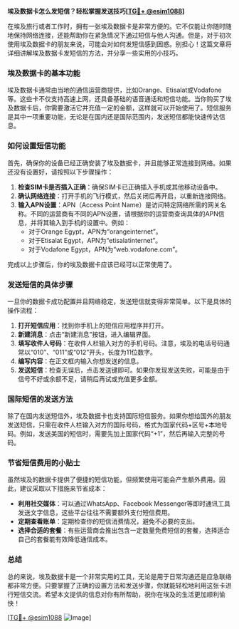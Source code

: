 **埃及数据卡怎么发短信？轻松掌握发送技巧[[TG💪+ @esim1088](https://t.me/s/esim1088)]**

在埃及旅行或者工作时，拥有一张埃及数据卡是非常方便的。它不仅能让你随时随地保持网络连接，还能帮助你在紧急情况下通过短信与他人沟通。但是，对于初次使用埃及数据卡的朋友来说，可能会对如何发短信感到困惑。别担心！这篇文章将详细讲解埃及数据卡发短信的方法，并分享一些实用的小技巧。

### 埃及数据卡的基本功能

埃及数据卡通常由当地的通信运营商提供，比如Orange、Etisalat或Vodafone等。这些卡不仅支持高速上网，还具备基础的语音通话和短信功能。当你购买了埃及数据卡后，你需要激活它并充值一定的金额，这样就可以开始使用了。短信服务是其中一项重要功能，无论是在国内还是国际范围内，发送短信都能快速传达信息。

### 如何设置短信功能

首先，确保你的设备已经正确安装了埃及数据卡，并且能够正常连接到网络。如果还没有设置好，请按照以下步骤操作：

1. **检查SIM卡是否插入正确**：确保SIM卡已正确插入手机或其他移动设备中。
2. **确认网络连接**：打开手机的飞行模式，然后关闭后再开启，以重新连接网络。
3. **输入APN设置**：APN（Access Point Name）是访问特定网络所需的网关名称。不同的运营商有不同的APN设置，请根据你的运营商查询具体的APN信息，并将其输入到手机的设置中。例如：
   - 对于Orange Egypt，APN为“orangeinternet”。
   - 对于Etisalat Egypt，APN为“etisalatinternet”。
   - 对于Vodafone Egypt，APN为“web.vodafone.com”。

完成以上步骤后，你的埃及数据卡应该已经可以正常使用了。

### 发送短信的具体步骤

一旦你的数据卡成功配置并且网络稳定，发送短信就变得非常简单。以下是具体的操作流程：

1. **打开短信应用**：找到你手机上的短信应用程序并打开。
2. **新建消息**：点击“新建消息”按钮，进入编辑界面。
3. **填写收件人号码**：在收件人栏输入对方的手机号码。注意，埃及的电话号码通常以“010”、“011”或“012”开头，长度为11位数字。
4. **编写内容**：在正文框内输入你想发送的信息。
5. **发送短信**：检查无误后，点击发送键即可。如果你发现发送失败，可能是由于信号不好或余额不足，请稍后再试或充值更多金额。

### 国际短信的发送方法

除了在国内发送短信外，埃及数据卡也支持国际短信服务。如果你想给国外的朋友发送短信，只需在收件人栏输入对方的国际号码，格式为国家代码+区号+本地号码。例如，发送美国的短信时，需要先加上国家代码“+1”，然后再输入完整的号码。

### 节省短信费用的小贴士

虽然埃及的数据卡提供了便捷的短信功能，但频繁使用可能会产生额外费用。因此，建议采取以下措施来节省成本：

- **利用社交媒体**：可以通过WhatsApp、Facebook Messenger等即时通讯工具发送文字信息，这些平台往往不需要额外支付短信费用。
- **定期查看账单**：定期检查你的短信消费情况，避免不必要的支出。
- **选择合适的套餐**：有些运营商会推出包含一定数量免费短信的套餐，选择适合自己的套餐能有效降低通信成本。

### 总结

总的来说，埃及数据卡是一个非常实用的工具，无论是用于日常沟通还是应急联络都非常方便。只要掌握了正确的设置方法和发送步骤，你就能轻松地利用这张卡进行短信交流。希望本文提供的信息对你有所帮助，祝你在埃及的生活更加顺利愉快！

[[TG💪+ @esim1088](https://t.me/s/esim1088) ![Image](https://i.postimg.cc/4NQfJmqS/Snipaste-2025-05-13-00-14-12.png)]